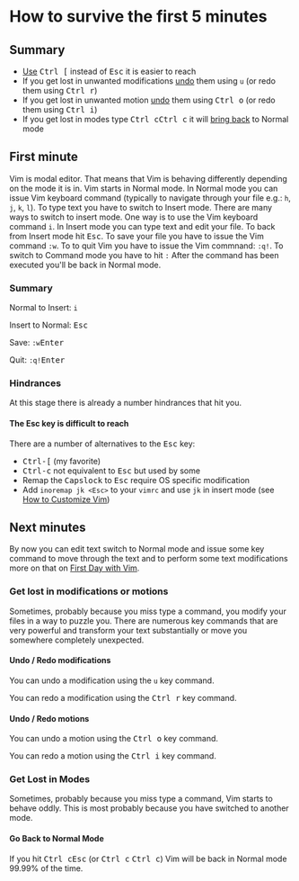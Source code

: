 # How to survive the first 5 minutes

## Summary

- [Use](#the_esc_key_is_difficult_to_reach) <kbd>Ctrl [</kbd> instead of <kbd>Esc</kbd> it is easier to reach
- If you get lost in unwanted modifications [undo](#undo___redo_modifications) them using `u` (or redo them using <kbd>Ctrl r</kbd>)
- If you get lost in unwanted motion [undo](#undo___redo_motions) them using <kbd>Ctrl o</kbd> (or redo them using <kbd>Ctrl i</kbd>)
- If you get lost in modes type <kbd>Ctrl c</kbd><kbd>Ctrl c</kbd> it will [bring back](#go_back_to_normal_mode) to Normal mode

## First minute

Vim is modal editor. That means that Vim is behaving differently depending on the mode it is in. Vim starts in Normal
mode. In Normal mode you can issue Vim keyboard command (typically to navigate through your file e.g.: `h`, `j`, `k`,
`l`). To type text you have to switch to Insert mode. There are many ways to switch to insert mode. One way is to use
the Vim keyboard command `i`. In Insert mode you can type text and edit your file. To back from Insert mode hit
<kbd>Esc</kbd>. To save your file you have to issue the Vim command `:w`. To to quit Vim you have to issue the Vim
commnand: `:q!`. To switch to Command mode you have to hit `:` After the command has been executed you'll be back in
Normal mode.

### Summary

Normal to Insert: `i `

Insert to Normal: <kbd>Esc</kbd>

Save: `:w`<kbd>Enter</kbd>

Quit: `:q!`<kbd>Enter</kbd>

### Hindrances

At this stage there is already a number hindrances that hit you.

#### The Esc key is difficult to reach

There are a number of alternatives to the <kbd>Esc</kbd> key:
- <kbd>Ctrl-[</kbd> (my favorite)
- <kbd>Ctrl-c</kbd> not equivalent to <kbd>Esc</kbd> but used by some
- Remap the <kbd>Capslock</kbd> to <kbd>Esc</kbd> require OS specific modification
- Add `inoremap jk <Esc>` to your `vimrc` and use `jk` in insert mode (see [How to Customize Vim](customize.md))

## Next minutes

By now you can edit text switch to Normal mode and issue some key command to move through the text and to perform some text
modifications more on that on [First Day with Vim](firstday.md).

### Get lost in modifications or motions

Sometimes, probably because you miss type a command, you modify your files in a way to puzzle you.
There are numerous key commands that are very powerful and transform your text substantially or move you somewhere
completely unexpected.

#### Undo / Redo modifications

You can undo a modification using the `u` key command.

You can redo a modification using the <kbd>Ctrl r</kbd> key command.

#### Undo / Redo motions

You can undo a motion using the <kbd>Ctrl o</kbd> key command.

You can redo a motion using the <kbd>Ctrl i</kbd> key command.

### Get Lost in Modes

Sometimes, probably because you miss type a command, Vim starts to behave oddly.
This is most probably because you have switched to another mode.

#### Go Back to Normal Mode

If you hit <kbd>Ctrl c</kbd><kbd>Esc</kbd> (or <kbd>Ctrl c</kbd> <kbd>Ctrl c</kbd>) Vim will be back in Normal mode
99.99% of the time.

<!-- vim: set tw=120 : -->
